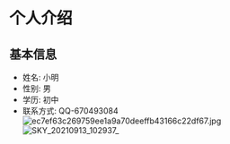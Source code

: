 # 个人介绍

## 基本信息
- 姓名: 小明
- 性别: 男
- 学历: 初中
- 联系方式: QQ-670493084
![ec7ef63c269759ee1a9a70deeffb43166c22df67.jpg](https://i.loli.net/2021/10/17/m93LXzpIrUDV4HE.jpg)
![SKY_20210913_102937_](E:\GitHub\Xlyxcar.github.io\index.assets\SKY_20210913_102937_.jpg)


